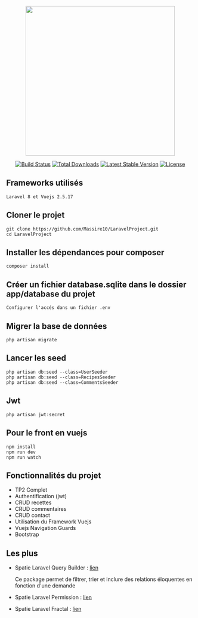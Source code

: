 <p align="center"><a href="https://laravel.com" target="_blank"><img src="https://raw.githubusercontent.com/laravel/art/master/logo-lockup/5%20SVG/2%20CMYK/1%20Full%20Color/laravel-logolockup-cmyk-red.svg" width="400"></a></p>

<p align="center">
<a href="https://travis-ci.org/laravel/framework"><img src="https://travis-ci.org/laravel/framework.svg" alt="Build Status"></a>
<a href="https://packagist.org/packages/laravel/framework"><img src="https://img.shields.io/packagist/dt/laravel/framework" alt="Total Downloads"></a>
<a href="https://packagist.org/packages/laravel/framework"><img src="https://img.shields.io/packagist/v/laravel/framework" alt="Latest Stable Version"></a>
<a href="https://packagist.org/packages/laravel/framework"><img src="https://img.shields.io/packagist/l/laravel/framework" alt="License"></a>
</p>

## Frameworks utilisés
    Laravel 8 et Vuejs 2.5.17
    
## Cloner le projet
    git clone https://github.com/Massire10/LaravelProject.git
    cd LaravelProject

## Installer les dépendances pour composer
    composer install

## Créer un fichier database.sqlite dans le dossier app/database du projet
    Configurer l'accés dans un fichier .env
    
## Migrer la base de données
    php artisan migrate

## Lancer les seed
    php artisan db:seed --class=UserSeeder
    php artisan db:seed --class=RecipesSeeder
    php artisan db:seed --class=CommentsSeeder

## Jwt
    php artisan jwt:secret

## Pour le front en vuejs
    npm install 
    npm run dev
    npm run watch

## Fonctionnalités du projet
* TP2 Complet
* Authentification (jwt)
* CRUD recettes
* CRUD commentaires
* CRUD contact
* Utilisation du Framework Vuejs
* Vuejs Navigation Guards
* Bootstrap

## Les plus

* Spatie Laravel Query Builder : <a href="https://github.com/spatie/laravel-query-builder" >lien</a>

    Ce package permet de filtrer, trier et inclure des relations éloquentes en fonction d'une demande
  

* Spatie Laravel Permission : <a href="https://github.com/spatie/laravel-permission" >lien</a>
* Spatie Laravel Fractal : <a href="https://github.com/spatie/laravel-fractal" >lien</a>


